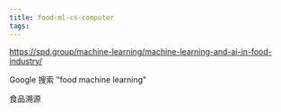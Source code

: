 ```yaml
---
title: food-ml-cs-computer
tags:
---
```



https://spd.group/machine-learning/machine-learning-and-ai-in-food-industry/

Google 搜索 "food machine learning"

食品溯源

<!-- more -->
